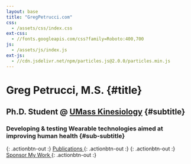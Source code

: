 ```yaml
---
layout: base
title: "GregPetrucci.com"
css:
  - /assets/css/index.css
ext-css:
  - //fonts.googleapis.com/css?family=Roboto:400,700
js:
  - /assets/js/index.js
ext-js:
  - //cdn.jsdelivr.net/npm/particles.js@2.0.0/particles.min.js
---
```


<div id="header" class="cut1" markdown="1">

<div id="header-inner" markdown="1">

# Greg Petrucci, M.S. {#title}

## Ph.D. Student @ [UMass Kinesiology](https://www.umass.edu/public-health-sciences/kinesiology) {#subtitle}

### Developing & testing Wearable technologies aimed at improving human health {#sub-subtitle}

{: .actionbtn-out :}
<a href="https://gregpetrucci.com/pubs/" class="actionbtn">
  <span class="journal-text" aria-hidden="true"></span>
  Publications
</a>
{: .actionbtn-out :}
{: .actionbtn-out :}
<a href="https://gregpetrucci.com/sponsor/" class="actionbtn">
  <span class="journal-text" aria-hidden="true"></span>
  Sponsor My Work
</a>
{: .actionbtn-out :}
</div>

